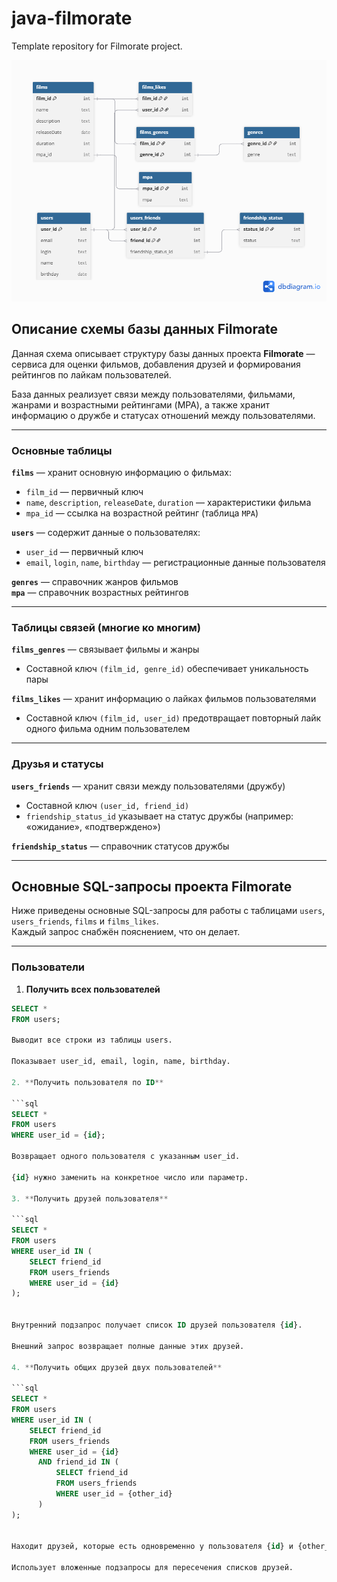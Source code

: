 # java-filmorate
Template repository for Filmorate project.

![Диаграмма БД filmorate-project](https://raw.githubusercontent.com/AlexanderTuzhikov/java-filmorate/90f03d66dcb3b66b95d9dd997a3bc56230a548a5/Filmorate%20project.png)

## Описание схемы базы данных Filmorate

Данная схема описывает структуру базы данных проекта **Filmorate** — сервиса для оценки фильмов, добавления друзей и формирования рейтингов по лайкам пользователей.

База данных реализует связи между пользователями, фильмами, жанрами и возрастными рейтингами (MPA), а также хранит информацию о дружбе и статусах отношений между пользователями.

---

### Основные таблицы

**`films`** — хранит основную информацию о фильмах:  
- `film_id` — первичный ключ  
- `name`, `description`, `releaseDate`, `duration` — характеристики фильма  
- `mpa_id` — ссылка на возрастной рейтинг (таблица `MPA`)

**`users`** — содержит данные о пользователях:  
- `user_id` — первичный ключ  
- `email`, `login`, `name`, `birthday` — регистрационные данные пользователя

**`genres`** — справочник жанров фильмов  
**`mpa`** — справочник возрастных рейтингов

---

### Таблицы связей (многие ко многим)

**`films_genres`** — связывает фильмы и жанры  
- Составной ключ `(film_id, genre_id)` обеспечивает уникальность пары

**`films_likes`** — хранит информацию о лайках фильмов пользователями  
- Составной ключ `(film_id, user_id)` предотвращает повторный лайк одного фильма одним пользователем

---

### Друзья и статусы

**`users_friends`** — хранит связи между пользователями (дружбу)  
- Составной ключ `(user_id, friend_id)`  
- `friendship_status_id` указывает на статус дружбы (например: «ожидание», «подтверждено»)

**`friendship_status`** — справочник статусов дружбы

---

## Основные SQL-запросы проекта Filmorate

Ниже приведены основные SQL-запросы для работы с таблицами `users`, `users_friends`, `films` и `films_likes`.  
Каждый запрос снабжён пояснением, что он делает.

---

### Пользователи

1. **Получить всех пользователей**

```sql
SELECT *
FROM users;

Выводит все строки из таблицы users.

Показывает user_id, email, login, name, birthday.

2. **Получить пользователя по ID**

```sql
SELECT *
FROM users
WHERE user_id = {id};

Возвращает одного пользователя с указанным user_id.

{id} нужно заменить на конкретное число или параметр.

3. **Получить друзей пользователя**

```sql
SELECT *
FROM users
WHERE user_id IN (
    SELECT friend_id
    FROM users_friends
    WHERE user_id = {id}
);


Внутренний подзапрос получает список ID друзей пользователя {id}.

Внешний запрос возвращает полные данные этих друзей.

4. **Получить общих друзей двух пользователей**

```sql
SELECT *
FROM users
WHERE user_id IN (
    SELECT friend_id
    FROM users_friends
    WHERE user_id = {id}
      AND friend_id IN (
          SELECT friend_id
          FROM users_friends
          WHERE user_id = {other_id}
      )
);


Находит друзей, которые есть одновременно у пользователя {id} и {other_id}.

Использует вложенные подзапросы для пересечения списков друзей.
